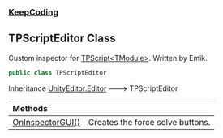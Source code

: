 ### [KeepCoding](KeepCoding.md 'KeepCoding')
## TPScriptEditor Class
Custom inspector for [TPScript&lt;TModule&gt;](KeepCoding_TPScript_TModule_.md 'KeepCoding.TPScript&lt;TModule&gt;'). Written by Emik.  
```csharp
public class TPScriptEditor
```

Inheritance [UnityEditor.Editor](https://docs.microsoft.com/en-us/dotnet/api/UnityEditor.Editor 'UnityEditor.Editor') &#129106; TPScriptEditor  

| Methods | |
| :--- | :--- |
| [OnInspectorGUI()](KeepCoding_TPScriptEditor_OnInspectorGUI().md 'KeepCoding.TPScriptEditor.OnInspectorGUI()') | Creates the force solve buttons.<br/> |
